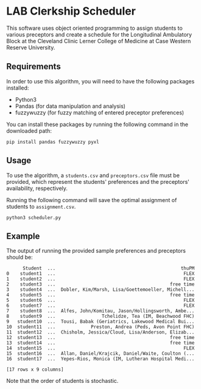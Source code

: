 # LAB Clerkship Scheduler

This software uses object oriented programming to assign students to various preceptors and create a schedule for the Longitudinal Ambulatory Block at the Cleveland Clinic Lerner College of Medicine at Case Western Reserve University.

## Requirements

In order to use this algorithm, you will need to have the following packages installed:

* Python3 
* Pandas (for data manipulation and analysis)
* fuzzywuzzy (for fuzzy matching of entered preceptor preferences)

You can install these packages by running the following command in the downloaded path:
```
pip install pandas fuzzywuzzy pyxl
```

## Usage

To use the algorithm, a `students.csv` and `preceptors.csv` file must be provided, which represent the students' preferences and the preceptors' availability, respectively. 

Running the following command will save the optimal assignment of students to `assignment.csv`.

```
python3 scheduler.py
```

## Example

The output of running the provided sample preferences and preceptors should be:
```
      Student  ...                                              thuPM
0    student1  ...                                               FLEX
1    student2  ...                                               FLEX
2    student3  ...                                          free time
3    student4  ...  Dobler, Kim/Marsh, Lisa/Goettemoeller, Michell...
4    student5  ...                                          free time
5    student6  ...                                               FLEX
6    student7  ...                                               FLEX
7    student8  ...  Alfes, John/Komitau, Jason/Hollingsworth, Ambe...
8    student9  ...                 Tchelidze, Tea (IM, Beachwood FHC)
9   student10  ...  Tousi, Babak (Geriatrics, Lakewood Medical Bui...
10  student11  ...             Preston, Andrea (Peds, Avon Point FHC)
11  student12  ...  Chisholm, Jessica/Cloud, Lisa/Anderson, Elizab...
12  student13  ...                                          free time
13  student14  ...                                          free time
14  student15  ...                                               FLEX
15  student16  ...  Allan, Daniel/Krajcik, Daniel/Waite, Coulton (...
16  student17  ...  Yepes-Rios, Monica (IM, Lutheran Hospital Medi...

[17 rows x 9 columns]
```
Note that the order of students is stochastic. 
